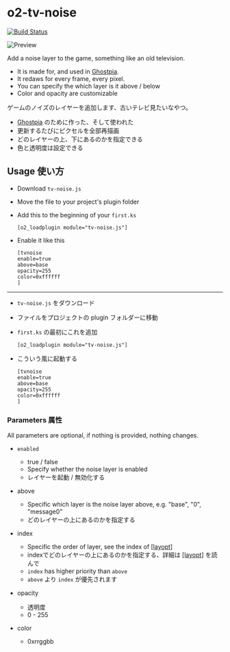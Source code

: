 # o2-tv-noise

[![Build Status](https://travis-ci.org/novelsphere/o2-tv-noise.svg?branch=master)](https://travis-ci.org/novelsphere/o2-tv-noise)

![Preview](https://cloud.githubusercontent.com/assets/127193/14793932/f9dda21c-0b53-11e6-9a4f-fe63c97bf12c.png)

Add a noise layer to the game, something like an old television.

- It is made for, and used in [Ghostpia](http://ghostpia.xyz).
- It redaws for every frame, every pixel.
- You can specify the which layer is it above / below
- Color and opacity are customizable

ゲームのノイズのレイヤーを追加します、古いテレビ見たいなやつ。

- [Ghostpia](http://ghostpia.xyz) のために作った、そして使われた
- 更新するたびにピクセルを全部再描画
- どのレイヤーの上、下にあるのかを指定できる
- 色と透明度は設定できる

## Usage 使い方

- Download `tv-noise.js`
- Move the file to your project's plugin folder
- Add this to the beginning of your `first.ks`
  ```
  [o2_loadplugin module="tv-noise.js"]
  ```

- Enable it like this
  ```
  [tvnoise
  enable=true
  above=base
  opacity=255
  color=0xffffff
  ]
  ```

------

- `tv-noise.js` をダウンロード
- ファイルをプロジェクトの plugin フォルダーに移動
- `first.ks` の最初にこれを追加
  ```
  [o2_loadplugin module="tv-noise.js"]
  ```

- こういう風に起動する
  ```
  [tvnoise
  enable=true
  above=base
  opacity=255
  color=0xffffff
  ]
  ```

### Parameters 属性

All parameters are optional, if nothing is provided, nothing changes.

- `enabled`
  - true / false
  - Specify whether the noise layer is enabled
  - レイヤーを起動 / 無効化する
- above
  - Specific which layer is the noise layer above, e.g. "base", "0", "message0"
  - どのレイヤーの上にあるのかを指定する
- index
  - Specific the order of layer, see the index of [[layopt]](https://developer.novelsphere.jp/doc/o2doc2/content/ref_tag.html#layopt)
  - indexでどのレイヤーの上にあるのかを指定する、詳細は [[layopt]](https://developer.novelsphere.jp/doc/o2doc2/content/ref_tag.html#layopt) を読んで
  - `index` has higher priority than `above`
  - `above` より `index` が優先されます
- opacity
  - 透明度
  - 0 - 255


- color
  - 0xrrggbb